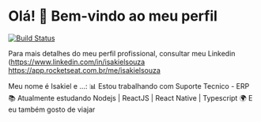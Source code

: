 # Olá! 👋 Bem-vindo ao meu perfil
[![Build Status](https://travis-ci.org/joemccann/dillinger.svg?branch=master)](https://www.linkedin.com/in/isakielsouza/)

Para mais detalhes do meu perfil profissional, consultar meu Linkedin (https://www.linkedin.com/in/isakielsouza             
https://app.rocketseat.com.br/me/isakielsouza     


Meu nome é Isakiel e ...:
📊 Estou trabalhando com Suporte Tecnico - ERP
📚 Atualmente estudando Nodejs | ReactJS | React Native | Typescript 
🌍 E eu também gosto de viajar

